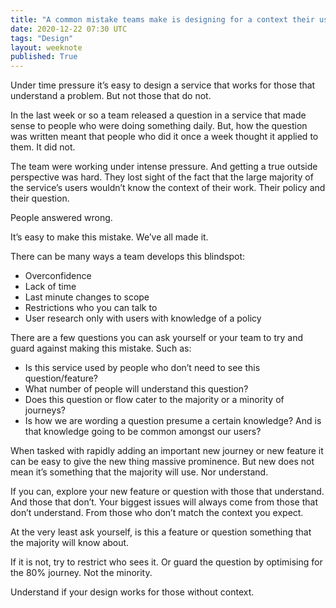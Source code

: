 ```yaml
---
title: "A common mistake teams make is designing for a context their users don't have"
date: 2020-12-22 07:30 UTC
tags: "Design"
layout: weeknote
published: True
---
```


Under time pressure it’s easy to design a service that works for those that understand a problem. But not those that do not.

In the last week or so a team released a question in a service that made sense to people who were doing something daily. But, how the question was written meant that people who did it once a week thought it applied to them. It did not.

The team were working under intense pressure. And getting a true outside perspective was hard. They lost sight of the fact that the large majority of the service’s users wouldn’t know the context of their work. Their policy and their question.

People answered wrong.

It’s easy to make this mistake. We’ve all made it.

There can be many ways a team develops this blindspot:

- Overconfidence
- Lack of time
- Last minute changes to scope
- Restrictions who you can talk to
- User research only with users with knowledge of a policy

There are a few questions you can ask yourself or your team to try and guard against making this mistake. Such as:

- Is this service used by people who don’t need to see this question/feature? 
- What number of people will understand this question? 
- Does this question or flow cater to the majority or a minority of journeys?
- Is how we are wording a question presume a certain knowledge? And is that knowledge going to be common amongst our users? 

When tasked with rapidly adding an important new journey or new feature it can be easy to give the new thing massive prominence. But new does not mean it’s something that the majority will use. Nor understand.

If you can, explore your new feature or question with those that understand. And those that don’t. Your biggest issues will always come from those that don’t understand. From those who don’t match the context you expect.

At the very least ask yourself, is this a feature or question something that the majority will know about.

If it is not, try to restrict who sees it. Or guard the question by optimising for the 80% journey. Not the minority.

Understand if your design works for those without context.
